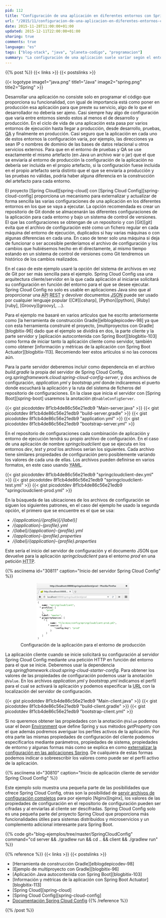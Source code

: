 ```yaml
---
pid: 112
title: "Configuración de una aplicación en diferentes entornos con Spring Cloud Config"
url: "/2015/11/configuracion-de-una-aplicacion-en-diferentes-entornos-con-spring-cloud-config/"
date: 2015-11-28T11:00:00+01:00
updated: 2015-12-11T22:00:00+01:00
sharing: true
comments: true
language: "es"
tags: ["blog-stack", "java", "planeta-codigo", "programacion"]
summary: "La configuración de una aplicación suele varíar según el entorno en el que se ejecuta, la opción recomendada es que este externalizada y que el artefacto que se despliega en cada entorno sea el mismo. Con Spring Cloud Config en vez de guardar la configuración en un archivo de la propia máquina donde se instala podemos guardar de forma centralizada en un repositorio y que la aplicación obtenga la versión más actualizada cuando se inicia. En este ejemplo explicaré como crear el servidor de configuraciones con Spring Cloud Config y un ejemplo de cliente con Spring Boot que le solicita su configuración según su entorno."
---
```


{{% post %}}
{{< links >}}
{{< postslinks >}}

{{< logotype image1="java.png" title1="Java" image2="spring.png" title2="Spring" >}}

Desarrollar una aplicación no consiste solo en programar el código que proporciona su funcionalidad, con igual de importancia está como poner en producción esa aplicación para que preste su servicio, algo de lo que el desarrollador no debería ser ajeno. Casi siempre hay algo de configuración que varia entre entornos siendo estos al menos el de desarrollo y producción. En el ciclo de vida de una aplicación esta pasa por varios entornos de ejecución hasta llegar a producción, desde desarrollo, pruebas, <abbr title="Quality assurance">QA</abbr> y finalmente en producción. Casi seguro que la aplicación en cada uno de estos entornos la configuración varía, por ejemplo, las direcciones ya sean IP o nombres de dominio de las bases de datos relacional u otros servicios externos. Para que en el entorno de pruebas y QA se use exactamente el mismo artefacto (en Java un archivo war o jar) que el que se enviaría al entorno de producción la configuración de la aplicación no debería ser incluida en el propio artefacto, si la configuración fuese incluida en el propio artefacto sería distinto que el que se enviaría a producción y las pruebas no válidas, podría haber alguna diferencia en la construcción del artefacto para cada entorno.

El proyecto [Spring Cloud][spring-cloud] con [Spring Cloud Config][spring-cloud-config] proporciona un mecanismo para externalizar y actualizar de forma sencilla las varias configuraciones de una aplicación en los diferentes entornos en los que se vaya a ejecutar. La opción recomendada es crear un repositorio de Git donde se almacenarán las diferentes configuraciones de la aplicación para cada entorno y bajo un sistema de control de versiones. El que las configuraciones se obtengan de un repositorio y con [Git][git] evita que el archivo de configuración esté como un fichero regular en cada máquina del entorno de ejecución, duplicados si hay varias máquinas o con algunas diferencias en cada una. En caso de tener solo una máquina si deja de funcionar o ser accesible perderíamos el archivo de configuración y los cambios que hubiésemos hecho en él directamente, al mismo tiempo estando en un sistema de control de versiones como Git tendremos un histórico de los cambios realizados.

En el caso de este ejemplo usaré la opción del sistema de archivos en vez de Git por ser más sencilla para el ejemplo. Spring Cloud Config usa una arquitectura cliente/servidor en la que cada aplicación al iniciarse solicitará su configuración en función del entorno para el que se desee ejecutar. Spring Cloud Config no solo es usable en aplicaciones Java sino que al proporcionar una <abbr title="Application Programming Interface">API</abbr> <abbr title="Representational State Transfer">REST</abbr> y devolver documentos <abbr title="JavaScript Object Notation">JSON</abbr> puede ser usado por cualquier lenguaje popular ([C#][csharp], [Python][python], [Ruby][ruby], [Groovy][groovy], ...).

Para el ejemplo me basaré en varios artículos que he escrito anteriormente como [la herramienta de construcción Gradle][elblogdepicodev-98] ya que con esta herramienta construiré el proyecto, [multiproyectos con Gradle][blogbitix-96] dado que el ejemplo se dividirá en dos, la parte cliente y la parte servidor y [aplicación autocontenida con Spring Boot][blogbitix-103] como forma de iniciar tanto la aplicación cliente como servidor, también como obtener [información y métricas de la aplicación con Spring Boot Actuator][blogbitix-113]. Recomiendo leer estos artículos si no las conoces aún.

Para la parte servidor deberemos incluir como dependencia en el archivo _build.gradle_ la propia del servidor de Spring Cloud Config, _org.springframework.cloud:spring-cloud-config-server_, y dos archivos de configuración, _application.yml_ y _bootstrap.yml_ donde indicaremos el puerto donde escuchará la aplicación y la ruta del sistema de ficheros del repositorio de configuraciones. En la clase que inicia el servidor con [Spring Boot][spring-boot] usaremos la anotación <code>@EnableConfigServer</code>.

{{< gist picodotdev 8f1cb4de86c56e21edb9 "Main-server.java" >}}
{{< gist picodotdev 8f1cb4de86c56e21edb9 "build-server.gradle" >}}
{{< gist picodotdev 8f1cb4de86c56e21edb9 "application.yml" >}}
{{< gist picodotdev 8f1cb4de86c56e21edb9 "bootstrap-server.yml" >}}

En el repositorio de configuraciones cada combinación de aplicación y entorno de ejecución tendrá su propio archivo de configuración. En el caso de una aplicación de nombre _springcloudclient_ que se ejecuta en los entornos _dev_, _test_ y _prod_ los archivos serían los siguientes. Cada archivo tiene similares propiedades de configuración pero posiblemente variando los valores de cada una de ellas. Los archivos pueden definirse en varios formatos, en este caso usando <abbr title="YAML Ain't Another Markup Language">YAML</abbr>.

{{< gist picodotdev 8f1cb4de86c56e21edb9 "springcloudclient-dev.yml" >}}
{{< gist picodotdev 8f1cb4de86c56e21edb9 "springcloudclient-test.yml" >}}
{{< gist picodotdev 8f1cb4de86c56e21edb9 "springcloudclient-prod.yml" >}}

En la búsqueda de las ubicaciones de los archivos de configuración se siguen los siguientes patrones, en el caso del ejemplo he usado la segunda opción, el primero que se encuentre es el que se usa:

* _/{application}/{profile}[/{label}]_
* _/{application}-{profile}.yml_
* _/{label}/{application}-{profile}.yml_
* _/{application}-{profile}.properties_
* _/{label}/{application}-{profile}.properties_

Este sería el inicio del servidor de configuración y el documento JSON que devuelve para la aplicación _springcloudclient_ para el entorno _prod_ en una petición <abbr title="Hypertext Transfer Protocol">HTTP</abbr>.

{{% asciinema id="30811" caption="Inicio del servidor Spring Cloud Config" %}}
<div class="media" style="text-align: center;">
    <figure>
        <a href="assets/images/custom/posts/112/spring-cloud-client-prod.png" title="Configuración de la aplicación para el entorno de producción" data-gallery><img src="assets/images/custom/posts/112/spring-cloud-client-prod-thumb.png"></a>
        <figcaption>Configuración de la aplicación para el entorno de producción</figcaption>
    </figure>
</div>

La aplicación cliente cuando se inicie solicitará su configuración al servidor Spring Cloud Config mediante una petición HTTP en función del entorno para el que se inicie. Deberemos usar la dependencia _org.springframework.cloud:spring-cloud-starter-config_. Para obtener los valores de las propiedades de configuración podemos usar la anotación <code>@Value</code>. En los archivos _application.yml_ y _bootstrap.yml_ indicamos el perfil para el cual se activará la aplicación y podemos especificar la <abbr title="Uniform Resource Locator">URL</abbr> con la localización del servidor de configuración.

{{< gist picodotdev 8f1cb4de86c56e21edb9 "Main-client.java" >}}
{{< gist picodotdev 8f1cb4de86c56e21edb9 "build-client.gradle" >}}
{{< gist picodotdev 8f1cb4de86c56e21edb9 "bootstrap-client.yml" >}}

Si no queremos obtener las propiedades con la anotación <code>@Value</code> podemos usar el _bean_ [Environment](https://docs.spring.io/spring/docs/current/javadoc-api/org/springframework/core/env/Environment.html) que define Spring y sus métodos _getProperty_ con el que además podremos averiguar los perfiles activos de la aplicación. Por otra parte las mismas propiedades de configuración del cliente podemos especificarlos mediante parámetros, propiedades de sistema, propiedades de entorno y algunas formas más como se explica en como [externalizar la configuración en las aplicaciones Spring](http://docs.spring.io/spring-boot/docs/current/reference/html/boot-features-external-config.html). De cualquiera de estas formas podemos indicar o sobreescribir los valores como puede ser el perfil activo de la aplicación.

{{% asciinema id="30810" caption="Inicio de aplicación cliente de servidor Spring Cloud Config" %}}

Este ejemplo solo muestra una pequeña parte de las posibilidades que ofrece Spring Cloud Config, otras son la posibilidad de [servir archivos de configuración completos](http://cloud.spring.io/spring-cloud-config/spring-cloud-config.html#_serving_plain_text) para por ejemplo [Nginx][nginx], los valores de las propiedades de configuración en el repositorio de configuración pueden ser cifradas y al enviarlas al cliente ser descifradas. Spring Cloud Config solo es una pequeña parte del proyecto Spring Cloud que proporciona más funcionalidades útiles para sistemas distribuidos y microservicios y un complemento adicional interesante para Spring Boot.

{{% code git="blog-ejemplos/tree/master/SpringCloudConfig" command="cd server && ./gradlew run && cd .. && client && ./gradlew run" %}}

{{% reference %}}
{{< links >}}
{{< postslinks >}}
* [Herramienta de construcción Gradle][elblogdepicodev-98]
* [Ejemplo de multiproyecto con Gradle][blogbitix-96]
* [Aplicación Java autocontenida con Spring Boot][blogbitix-103]
* [Información y métricas de la aplicación con Spring Boot Actuator][blogbitix-113]
* [Spring Cloud][spring-cloud]
* [Spring Cloud Config][spring-cloud-config]
* [Documentación Spring Cloud Config](http://cloud.spring.io/spring-cloud-config/spring-cloud-config.html)
{{% /reference %}}

{{% /post %}}
